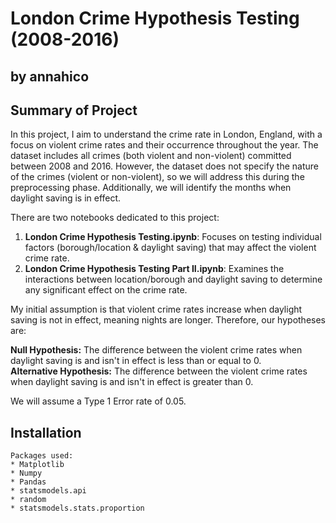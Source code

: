 # London Crime Hypothesis Testing (2008-2016)
## by annahico

## Summary of Project
In this project, I aim to understand the crime rate in London, England, with a focus on violent crime rates and their occurrence throughout the year. The dataset includes all crimes (both violent and non-violent) committed between 2008 and 2016. However, the dataset does not specify the nature of the crimes (violent or non-violent), so we will address this during the preprocessing phase. Additionally, we will identify the months when daylight saving is in effect.

There are two notebooks dedicated to this project:
1. **London Crime Hypothesis Testing.ipynb**: Focuses on testing individual factors (borough/location & daylight saving) that may affect the violent crime rate.
2. **London Crime Hypothesis Testing Part II.ipynb**: Examines the interactions between location/borough and daylight saving to determine any significant effect on the crime rate.

My initial assumption is that violent crime rates increase when daylight saving is not in effect, meaning nights are longer. Therefore, our hypotheses are:

**Null Hypothesis:** The difference between the violent crime rates when daylight saving is and isn't in effect is less than or equal to 0.  
**Alternative Hypothesis:** The difference between the violent crime rates when daylight saving is and isn't in effect is greater than 0.  

We will assume a Type 1 Error rate of 0.05.

## Installation
```plaintext
Packages used:
* Matplotlib
* Numpy
* Pandas
* statsmodels.api
* random
* statsmodels.stats.proportion